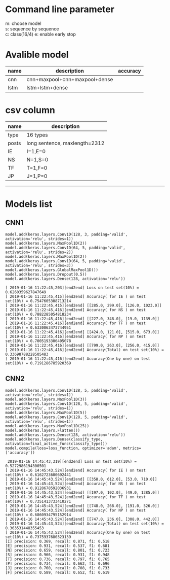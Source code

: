 # Command line parameter
m: choose model  
s: sequence by sequence  
c: class(16/4)
e: enable early stop

# Avalible model
| name | description                   | accuracy |
| --   | ---                           | --       |
| cnn  | cnn+maxpool+cnn+maxpool+dense |          |
| lstm | lstm+lstm+dense               |          |


# csv column
|name | description|
|-----|------------|
|type| 16 types|
|posts| long sentence, maxlength=2312|
|IE | I=1,E=0 |
|NS | N=1,S=0 |
|TF | T=1,F=0 |
|JP | J=1,P=0 |
___
# Models list
## CNN1

	model.add(keras.layers.Conv1D(128, 3, padding='valid', activation='relu', strides=1))
   	model.add(keras.layers.MaxPool1D(2))
   	model.add(keras.layers.Conv1D(64, 5, padding='valid', activation='relu', strides=2))
   	model.add(keras.layers.MaxPool1D(2))
   	model.add(keras.layers.Conv1D(64, 5, padding='valid', activation='relu', strides=3))
   	model.add(keras.layers.GlobalMaxPool1D())
   	model.add(keras.layers.Dropout(0.5))
   	model.add(keras.layers.Dense(128, activation='relu'))

    [ 2019-01-16 11:22:45,203][end2end] Loss on test set(10%) = 0.6260359627847649
    [ 2019-01-16 11:22:45,415][end2end] Accuracy( for IE ) on test set(10%) = 0.7547605308713214
    [ 2019-01-16 11:22:45,415][end2end] [[285.0, 299.0], [126.0, 1023.0]]
    [ 2019-01-16 11:22:45,416][end2end] Accuracy( for NS ) on test set(10%) = 0.7882285054818234
    [ 2019-01-16 11:22:45,416][end2end] [[227.0, 348.0], [19.0, 1139.0]]
    [ 2019-01-16 11:22:45,416][end2end] Accuracy( for TF ) on test set(10%) = 0.6330063473744951
    [ 2019-01-16 11:22:45,416][end2end] [[424.0, 121.0], [515.0, 673.0]]
    [ 2019-01-16 11:22:45,416][end2end] Accuracy( for NP ) on test set(10%) = 0.7005193306405078
    [ 2019-01-16 11:22:45,416][end2end] [[799.0, 263.0], [256.0, 415.0]]
    [ 2019-01-16 11:22:45,416][end2end] Accuracy(Total) on test set(10%) = 0.33698788228505483
    [ 2019-01-16 11:22:45,416][end2end] Accuracy(One by one) on test set(10%) = 0.7191286785920369
    
## CNN2
    model.add(keras.layers.Conv1D(128, 5, padding='valid', activation='relu', strides=1))
    model.add(keras.layers.MaxPool1D(3))
    model.add(keras.layers.Conv1D(128, 5, padding='valid', activation='relu', strides=1))
    model.add(keras.layers.MaxPool1D(5))
    model.add(keras.layers.Conv1D(128, 5, padding='valid', activation='relu', strides=1))
    model.add(keras.layers.MaxPool1D(25))
    model.add(keras.layers.Flatten())
    model.add(keras.layers.Dense(128, activation='relu'))
    model.add(keras.layers.Dense(classify_type, activation=final_active_func(classify_type)))
    model.compile(loss=loss_function, optimizer='adam', metrics=['accuracy'])

     2019-01-16 14:45:43,319][end2end] Loss on test set(10%) = 0.5272986194300501
    [ 2019-01-16 14:45:43,524][end2end] Accuracy( for IE ) on test set(10%) = 0.6162723600692441
    [ 2019-01-16 14:45:43,524][end2end] [[358.0, 612.0], [53.0, 710.0]]
    [ 2019-01-16 14:45:43,524][end2end] Accuracy( for NS ) on test set(10%) = 0.9128678592036931
    [ 2019-01-16 14:45:43,524][end2end] [[197.0, 102.0], [49.0, 1385.0]]
    [ 2019-01-16 14:45:43,524][end2end] Accuracy( for TF ) on test set(10%) = 0.7351413733410271
    [ 2019-01-16 14:45:43,524][end2end] [[748.0, 268.0], [191.0, 526.0]]
    [ 2019-01-16 14:45:43,524][end2end] Accuracy( for NP ) on test set(10%) = 0.6860934795152914
    [ 2019-01-16 14:45:43,524][end2end] [[747.0, 236.0], [308.0, 442.0]]
    [ 2019-01-16 14:45:43,524][end2end] Accuracy(Total) on test set(10%) = 0.363531448355453
    [ 2019-01-16 14:45:43,524][end2end] Accuracy(One by one) on test set(10%) = 0.7375937680323139
    [I] precision: 0.369, recall: 0.871, f1: 0.518
    [E] precision: 0.931, recall: 0.537, f1: 0.681
    [N] precision: 0.659, recall: 0.801, f1: 0.723
    [S] precision: 0.966, recall: 0.931, f1: 0.948
    [T] precision: 0.736, recall: 0.797, f1: 0.765
    [P] precision: 0.734, recall: 0.662, f1: 0.696
    [J] precision: 0.760, recall: 0.708, f1: 0.733
    [F] precision: 0.589, recall: 0.652, f1: 0.619